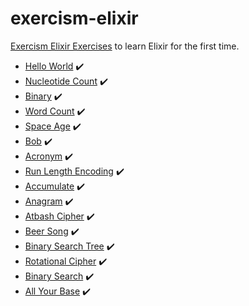 # exercism-elixir

[Exercism Elixir Exercises](http://exercism.io/languages/elixir/exercises) to learn Elixir for the first time.

* [Hello World](hello-world/README.md) :heavy_check_mark:
* [Nucleotide Count](nucleotide-count/README.md) :heavy_check_mark:
* [Binary](binary/README.md) :heavy_check_mark:
* [Word Count](word-count/README.md) :heavy_check_mark:
* [Space Age](space-age/README.md) :heavy_check_mark:
* [Bob](bob/README.md) :heavy_check_mark:
* [Acronym](acronym/README.md) :heavy_check_mark:
* [Run Length Encoding](run-length-encoding/README.md) :heavy_check_mark:
* [Accumulate](accumulate/README.md) :heavy_check_mark:
* [Anagram](anagram/README.md) :heavy_check_mark:
* [Atbash Cipher](atbash-cipher/README.md) :heavy_check_mark:
* [Beer Song](beer-song/README.md) :heavy_check_mark:
* [Binary Search Tree](binary-search-tree/README.md) :heavy_check_mark:
* [Rotational Cipher](rotational-cipher/README.md) :heavy_check_mark:
* [Binary Search](binary-search/README.md) :heavy_check_mark:
* [All Your Base](all-your-base/README.md) :heavy_check_mark:

